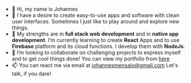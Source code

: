 - 👋 Hi, my name is Johannes
- 👀 I have a desire to create easy-to-use apps and software with clean user interfaces. Sometimes I just like to play around and explore new things.
- 🌱 My strengths are in <b>full stack web development</b> and in <b>native app development</b>. I’m currently learning to create <b>React</b> Apps and to use <b>Firebase</b> platform and its cloud functions. I develop them with <b>NodeJs</b>. 
- 💞️ I’m looking to collaborate on challenging projects to express myself and to get cool things done! You can view my portfolio from <a href="https://johannesmensalo.com">here</a>
- 📫 You can react me via email at <a href="mailto:johannesmensalo@gmail.com">johannesmensalo@gmail.com</a> Let's talk, if you dare!
